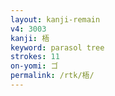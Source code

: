 ```yaml
---
layout: kanji-remain
v4: 3003
kanji: 梧
keyword: parasol tree
strokes: 11
on-yomi: ゴ
permalink: /rtk/梧/
---
```






